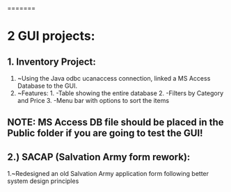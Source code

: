 =======
# 2 GUI projects:
## 1. Inventory Project:
   1. ~Using the Java odbc ucanaccess connection, linked a MS Access Database to the GUI.
   1. ~Features: 
     1. -Table showing the entire database
     2. -Filters by Category and Price
     3. -Menu bar with options to sort the items

##   NOTE: MS Access DB file should be placed in the Public folder if you are going to test the GUI! 
  
## 2.) SACAP (Salvation Army form rework):
   1.~Redesigned an old Salvation Army application form following better system design principles
